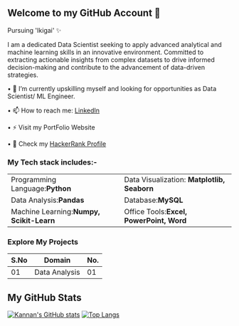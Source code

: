 ## Welcome to my GitHub Account 👋

Pursuing 'Ikigai' ✨

I am a dedicated Data Scientist seeking to apply advanced analytical and machine learning skills in an innovative environment. Committed to extracting actionable insights from complex datasets to drive informed decision-making and contribute to the advancement of data-driven strategies.

• 🔭 I’m currently upskilling myself and looking for opportunities as Data Scientist/ ML Engineer.

• 📫 How to reach me: [LinkedIn](https://www.linkedin.com/in/kannan-t-analyst)

• ⚡ Visit my PortFolio Website

• 🐍 Check my [HackerRank Profile](https://www.hackerrank.com/profile/kannan04t)

### My Tech stack includes:-
|                                           |                                             |
| :-----------------------------------      |:---------------------------------------
| Programming Language:**Python**           |Data Visualization: **Matplotlib, Seaborn**  |
| Data Analysis:**Pandas**                  |Database:**MySQL**                           |
| Machine Learning:**Numpy, Scikit-Learn**  |Office Tools:**Excel, PowerPoint, Word**     |    

### Explore My Projects
|    S.No         |    Domain       |   No.  |
|-----------------|-----------------|--------|
|01               |Data Analysis    |01      |

## My GitHub Stats
[![Kannan's GitHub stats](https://github-readme-stats.vercel.app/api?username=KannanT04&show_icons=true)](https://github.com/KannanT04/github-readme-stats&show_icons=true)
[![Top Langs](https://github-readme-stats.vercel.app/api/top-langs/?username=KannanT04&layout=compact)](https://github.com/KannanT04/github-readme-stats&layout=compact)
